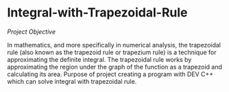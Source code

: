 # Integral-with-Trapezoidal-Rule
*Project Objective*  

In mathematics, and more specifically in numerical analysis, the trapezoidal rule (also known as the trapezoid rule or trapezium rule) is a technique for approximating the definite integral. The trapezoidal rule works by approximating the region under the graph of the function as a trapezoid and calculating its area. Purpose of project creating a program with DEV C++ which can solve integral with trapezoidal rule.
